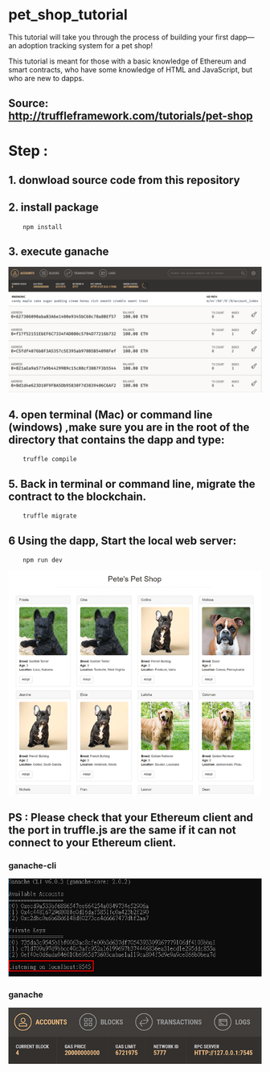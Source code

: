 # pet_shop_tutorial

This tutorial will take you through the process of building your first dapp—an adoption tracking system for a pet shop!

This tutorial is meant for those with a basic knowledge of Ethereum and smart contracts, who have some knowledge of HTML and JavaScript, but who are new to dapps.

## Source: http://truffleframework.com/tutorials/pet-shop

# Step :

## 1. donwload source code from this repository

## 2. install package

        npm install

## 3. execute ganache 

![ganache](ganache-initial.png)

## 4. open terminal (Mac) or command line (windows) ,make sure you are in the root of the directory that contains the dapp and type:

        truffle compile

## 5. Back in terminal or command line, migrate the contract to the blockchain.

        truffle migrate

## 6 Using the dapp, Start the local web server:

        npm run dev

![dapp](dapp.png)

## PS : Please check that your Ethereum client and the port in truffle.js are the same if it can not connect to your Ethereum client. 

### ganache-cli
![ganache-migrate](ganache_cli.png)

### ganache
![ganache-migrate](ganache-migrated.png)